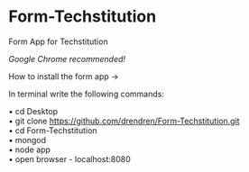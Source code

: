 # Form-Techstitution

Form App for Techstitution

*Google Chrome recommended!*

How to install the form app → 

In terminal write the following commands:

• cd Desktop  
• git clone https://github.com/drendren/Form-Techstitution.git  
• cd Form-Techstitution  
• mongod  
• node app  
• open browser - localhost:8080  
